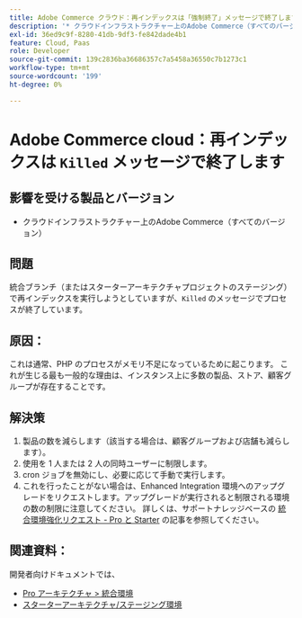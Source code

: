```yaml
---
title: Adobe Commerce クラウド：再インデックスは「強制終了」メッセージで終了します
description: '* クラウドインフラストラクチャー上のAdobe Commerce（すべてのバージョン）'
exl-id: 36ed9c9f-8280-41db-9df3-fe842dade4b1
feature: Cloud, Paas
role: Developer
source-git-commit: 139c2836ba36686357c7a5458a36550c7b1273c1
workflow-type: tm+mt
source-wordcount: '199'
ht-degree: 0%

---
```


# Adobe Commerce cloud：再インデックスは `Killed` メッセージで終了します

## 影響を受ける製品とバージョン

* クラウドインフラストラクチャー上のAdobe Commerce（すべてのバージョン）

## 問題

統合ブランチ（またはスターターアーキテクチャプロジェクトのステージング）で再インデックスを実行しようとしていますが、`Killed` のメッセージでプロセスが終了しています。

## 原因：

これは通常、PHP のプロセスがメモリ不足になっているために起こります。
これが生じる最も一般的な理由は、インスタンス上に多数の製品、ストア、顧客グループが存在することです。

## 解決策

1. 製品の数を減らします（該当する場合は、顧客グループおよび店舗も減らします）。
1. 使用を 1 人または 2 人の同時ユーザーに制限します。
1. cron ジョブを無効にし、必要に応じて手動で実行します。
1. これを行ったことがない場合は、Enhanced Integration 環境へのアップグレードをリクエストします。アップグレードが実行されると制限される環境の数の制限に注意してください。 詳しくは、サポートナレッジベースの [ 統合環境強化リクエスト - Pro と Starter](https://experienceleague.adobe.com/en/docs/experience-cloud-kcs/kbarticles/ka-27242) の記事を参照してください。

## 関連資料：

開発者向けドキュメントでは、

* [Pro アーキテクチャ > 統合環境 ](https://experienceleague.adobe.com/en/docs/commerce-cloud-service/user-guide/architecture/pro-architecture#integration-environment)
* [ スターターアーキテクチャ/ステージング環境 ](https://experienceleague.adobe.com/en/docs/commerce-cloud-service/user-guide/architecture/starter-architecture#cloud-arch-stage)
